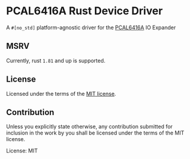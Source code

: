 # PCAL6416A Rust Device Driver

A `#[no_std]` platform-agnostic driver for the [PCAL6416A](https://www.nxp.com/docs/en/data-sheet/PCAL6416A.pdf) IO Expander

## MSRV

Currently, rust `1.81` and up is supported.

## License

Licensed under the terms of the [MIT license](http://opensource.org/licenses/MIT).

## Contribution

Unless you explicitly state otherwise, any contribution submitted for
inclusion in the work by you shall be licensed under the terms of the
MIT license.

License: MIT
